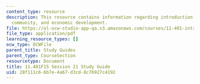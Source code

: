 ```yaml
---
content_type: resource
description: This resource contains information regarding introduction to housing,
  community, and economic development.
file: https://ol-ocw-studio-app-qa.s3.amazonaws.com/courses/11-401-introduction-to-housing-community-and-economic-development-fall-2015/28f111c66b7e4a67d3cd8c76927c4192_MIT11_401F15_Session21.pdf
file_type: application/pdf
learning_resource_types: []
ocw_type: OCWFile
parent_title: Study Guides
parent_type: CourseSection
resourcetype: Document
title: 11.401F15 Session 21 Study Guide
uid: 28f111c6-6b7e-4a67-d3cd-8c76927c4192
---
```

